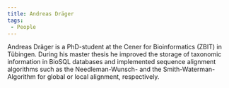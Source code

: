 ```yaml
---
title: Andreas Dräger
tags:
 - People
---
```


Andreas Dräger is a PhD-student at the Cener for Bioinformatics (ZBIT)
in Tübingen. During his master thesis he improved the storage of
taxonomic information in BioSQL databases and implemented sequence
alignment algorithms such as the Needleman-Wunsch- and the
Smith-Waterman-Algorithm for global or local alignment, respectively.
